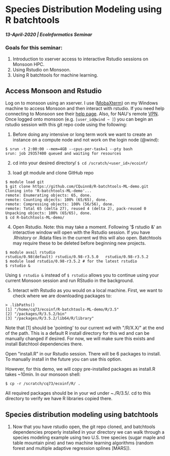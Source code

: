 # Species Distribution Modeling using R batchtools
##### 13-April-2020 | EcoInformatics Seminar
### Goals for this seminar:
1. Introduction to xserver access to interactive Rstudio sessions on Monsoon HPC.
2. Using Rstudio on Monsoon.
3. Using R batchtools for machine learning. 

## Access Monsoon and Rstudio
Log on to monsoon using an xserver. I use ([MobaXterm](https://mobaxterm.mobatek.net/)) on my Windows machine to access Monsoon and then interact with rstudio.
If you need help connecting to Monsoon see their [help page](https://in.nau.edu/hpc/overview/connecting-to-monsoon/). Also, for NAU's remote [VPN](https://in.nau.edu/its/remote-services/).
Once logged onto monsoon (e.g. `[user_id@wind ~ ]`) you can begin an rstudio session with this git repo code using the following:
1. Before doing any intensive or long term work we want to create an instance on a compute node and not work on the login node (@wind):
```
$ srun -t 2:00:00 --mem=4GB --cpus-per-task=1 --pty bash 
srun: job 29357400 queued and waiting for resources

```

2. cd into your desired directory/
`$ cd /scratch/<user_id>/ecoinf/`

3. load git module and clone GitHub repo
```
$ module load git
$ git clone https://github.com/CQuinn8/R-batchtools-ML-demo.git
Cloning into 'R-batchtools-ML-demo'...
remote: Enumerating objects: 65, done.
remote: Counting objects: 100% (65/65), done.
remote: Compressing objects: 100% (56/56), done.
remote: Total 65 (delta 27), reused 4 (delta 2), pack-reused 0
Unpacking objects: 100% (65/65), done.
$ cd R-batchtools-ML-demo/
```

4. Open Rstudio. Note: this may take a moment. Following '$ rstudio &' an interactive window will open with the Rstudio session. If you have .Rhistory or .Rdata files in the current wd this will also open. Batchtools may require these to be deleted before beginning new projects.
```
$ module avail rstudio
rstudio/0.98(default) rstudio/0.98-r3.5.0   rstudio/0.98-r3.5.2
$ module load rstudio/0.98-r3.5.2 # for the latest rstudio
$ rstudio &
```
Using `$ rstudio &` instead of `$ rstudio` allows you to continue using your current Monsoon session and run RStudio in the background.

5. Interact with Rstudio as you would on a local machine. First, we want to check where we are downloading packages to:
```
> .libPaths()
[1] "/home/cq73/ecoinf/R-batchtools-ML-demo/R/3.5"
[2] "/packages/R/3.5.2/bin"                                
[3] "/packages/R/3.5.2/lib64/R/library" 
```
Note that [1] should be 'pointing' to our current wd with "/R/X.X/" at the end of the path. This is a default R install directory for this wd and can be manually changed if desired. For now, we will make sure this exists and install Batchtool dependencies there.

Open "install.R" in our Rstudio session. There will be 6 packages to install. To manually install in the future you can use this option. 

However, for this demo, we will copy pre-installed packages as install.R takes ~10min. In our monsoon shell:
```
$ cp -r /scratch/cq73/ecoinf/R/ . 
```
All required packages should be in your wd under ~./R/3.5/. cd to this directory to verify we have R libraries copied there.


## Species distribution modeling using batchtools 
1. Now that you have rstudio open, the git repo cloned, and batchtools dependencies properly installed in your directory we can walk through a species modeling example using two U.S. tree species (sugar maple and table mountain pine) and two machine learning algorithms (random forest and multiple adaptive regression splines [MARS]).

